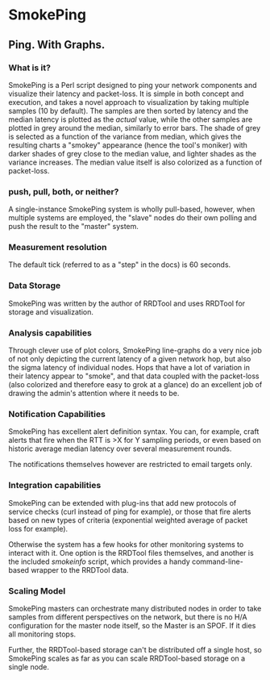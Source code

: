 # SmokePing

## Ping. With Graphs.

### What is it? 
SmokePing is a Perl script designed to ping your network components and
visualize their latency and packet-loss. It is simple in both concept and
execution, and takes a novel approach to visualization by taking multiple
samples (10 by default). The samples are then sorted by latency and the median
latency is plotted as the *actual* value, while the other samples are plotted
in grey around the median, similarly to error bars. The shade of grey is
selected as a function of the variance from median, which gives the resulting
charts a "smokey" appearance (hence the tool's moniker) with darker shades of
grey close to the median value, and lighter shades as the variance increases.
The median value itself is also colorized as a function of packet-loss.

### push, pull, both, or neither?
A single-instance SmokePing system is wholly pull-based, however, when multiple
systems are employed, the "slave" nodes do their own polling and push the
result to the "master" system.

### Measurement resolution 
The default tick (referred to as a "step" in the docs) is 60 seconds.

### Data Storage 
SmokePing was written by the author of RRDTool and uses RRDTool for storage and
visualization.

### Analysis capabilities
Through clever use of plot colors, SmokePing line-graphs do a very nice job of
not only depicting the current latency of a given network hop, but also the
sigma latency of individual nodes. Hops that have a lot of variation in their
latency appear to "smoke", and that data coupled with the packet-loss (also
colorized and therefore easy to grok at a glance) do an excellent job of
drawing the admin's attention where it needs to be.

### Notification Capabilities
SmokePing has excellent alert definition syntax. You can, for example, craft
alerts that fire when the RTT is >X for Y sampling periods, or even based on
historic average median latency over several measurement rounds. 

The notifications themselves however are restricted to email targets only.

### Integration capabilities
SmokePing can be extended with plug-ins that add new protocols of service
checks (curl instead of ping for example), or those that fire alerts based on
new types of criteria (exponential weighted average of packet loss for
example). 

Otherwise the system has a few hooks for other monitoring systems to interact
with it. One option is the RRDTool files themselves, and another is the
included *smokeinfo* script, which provides a handy command-line-based wrapper
to the RRDTool data. 

### Scaling Model
SmokePing masters can orchestrate many distributed nodes in order to take
samples from different perspectives on the network, but there is no H/A
configuration for the master node itself, so the Master is an SPOF. If it dies
all monitoring stops.

Further, the RRDTool-based storage can't be distributed off a single host, so
SmokePing scales as far as you can scale RRDTool-based storage on a single
node.



